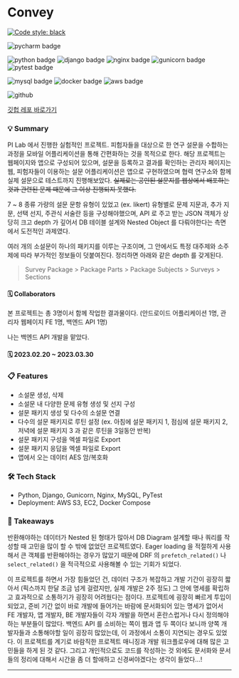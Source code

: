 # Convey

[![Code style: black](https://img.shields.io/badge/code%20style-black-000000.svg)](https://github.com/psf/black)

![pycharm badge](https://img.shields.io/badge/PyCharm-000000?style=flat-square&logo=PyCharm&logoColor=white)

![python badge](https://img.shields.io/badge/Python-3776AB?style=flat-square&logo=Python&logoColor=white)
![django badge](https://img.shields.io/badge/Django-092E20?style=flat-square&logo=Django&logoColor=white)
![nginx badge](https://img.shields.io/badge/NGINX-009639?style=flat-square&logo=NGINX&logoColor=white)
![gunicorn badge](https://img.shields.io/badge/Gunicorn-499848?style=flat-square&logo=Gunicorn&logoColor=white)
![pytest badge](https://img.shields.io/badge/Pytest-0A9EDC?style=flat-square&logo=Pytest&logoColor=white)

![mysql badge](https://img.shields.io/badge/MySQL-4479A1?style=flat-square&logo=MySQL&logoColor=white)
![docker badge](https://img.shields.io/badge/Docker-2496ED?style=flat-square&logo=Docker&logoColor=white)
![aws badge](https://img.shields.io/badge/AWS-232f3e?style=flat-square&logo=amazon-aws&logoColor=white)

![github](https://img.shields.io/badge/GitHub-181717?style=for-the-badge&logo=GitHub&logoColor=white?link=https://github.com/linda2927/bruteforce)

[깃헙 레포 바로가기](https://github.com/PI304/Convey-API)



### 💡 Summary
PI Lab 에서 진행한 실험적인 프로젝트. 피험자들을 대상으로 한 연구 설문을 수합하는 과정을
모바일 어플리케이션을 통해 간편화하는 것을 목적으로 한다. 해당 프로젝트는 웹페이지와 앱으로 구성되어
있으며, 설문을 등록하고 결과를 확인하는 관리자 페이지는 웹, 피험자들이 이용하는 설문 어플리케이션은
앱으로 구현하였으며 협력 연구소와 함께 실제 설문으로 테스트까지 진행해보았다. 
~~실제로는 공인된 설문지를 웹상에서 배포하는 것과 관련된 문제 때문에 그 이상 진행되지 못했다.~~


7 ~ 8 종류 가량의 설문 문항 유형이 있었고 (ex. likert) 유형별로 문제 지문과, 추가 지문,
선택 선지, 주관식 서술란 등을 구성해야했으며, API 로 주고 받는 JSON 객체가 상당히 크고 depth 가 
깊어서 DB 테이블 설계와 Nested Object 를 다뤄야한다는 측면에서 도전적인 과제였다.

여러 개의 소설문이 하나의 패키지를 이루는 구조이며, 그 안에서도 특정 대주제와 소주제에 따라 부가적인 정보들이 덧붙여진다.
정리하면 아래와 같은 depth 를 갖게된다.

> Survey Package > Package Parts > Package Subjects > Surveys > Sections


#### 🗓 Collaborators
본 프로젝트는 총 3명이서 함께 작업한 결과물이다. (안드로이드 어플리케이션 1명, 관리자 웹페이지 FE 1명, 백엔드 API 1명)

나는 백엔드 API 개발을 맡았다.


#### 🗓 2023.02.20 ~ 2023.03.30

### 📋 Features
* 소설문 생성, 삭제
* 소설문 내 다양한 문제 유형 생성 및 선지 구성
* 설문 패키지 생성 및 다수의 소설문 연결
* 다수의 설문 패키지로 루틴 설정 (ex. 아침에 설문 패키지 1, 점심에 설문 패키지 2, 저녁에 설문 패키지 3 과 같은 루틴을 3일동안 반복)
* 설문 패키지 구성을 엑셀 파일로 Export
* 설문 패키지 응답을 엑셀 파일로 Export
* 앱에서 오는 데이터 AES 암/복호화


### 🛠 Tech Stack
* Python, Django, Gunicorn, Nginx, MySQL, PyTest
* Deployment: AWS S3, EC2, Docker Compose


### 📌 Takeaways
반환해야하는 데이터가 Nested 된 형태가 많아서 DB Diagram 설계할 때나 쿼리를 작성할 때 고민을 많이 할 수 밖에
없었던 프로젝트였다. Eager loading 을 적절하게 사용해서 큰 객체를 반환해야하는 경우가 많았기 때문에
DRF 의 ```prefetch_related()``` 나 ```select_related()``` 을 적극적으로 사용해볼 수 있는 
기회가 되었다. 

이 프로젝트를 하면서 가장 힘들었던 건, 데이터 구조가 복잡하고 개발 기간이 굉장히 짧아서 (픽스까지 한달 조금 넘게 걸렸지만, 실제 개발은 2주 정도)
그 안에 명세를 확립하고 효과적으로 소통하기가 굉장히 어려웠다는 점이다. 프로젝트에 굉장히
빠르게 투입이 되었고, 준비 기간 없이 바로 개발에 들어가는 바람에 문서화되어 있는 명세가 없어서 FE 개발자, 앱 개발자, BE 개발자들이
각자 개발을 하면서 혼란스럽거나 다시 정의해야하는 부분들이 많았다. 
백엔드 API 를 소비하는 쪽이 웹과 앱 두 쪽이다 보니까 양쪽 개발자들과 소통해야할 일이 
굉장히 많았는데, 이 과정에서 소통이 지연되는 경우도 있었다. 이 프로젝트를 계기로
바람직한 프로젝트 매니징과 개발 워크플로우에 대해 많은 고민들을 하게 된 것 같다.
그리고 개인적으로도 코드를 작성하는 것 외에도 문서화와 문서들의 정리에 대해서 시간을 좀 더 할애하고
신경써야겠다는 생각이 들었다...!

***

